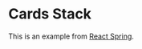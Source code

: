 # Cards Stack

This is an example from [React Spring](https://react-spring.dev/docs/components/use-springs).
